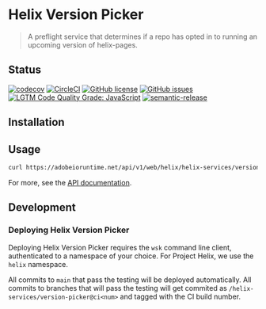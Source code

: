 # Helix Version Picker

> A preflight service that determines if a repo has opted in to running an upcoming version of helix-pages.

## Status
[![codecov](https://img.shields.io/codecov/c/github/adobe-rnd/helix-version-picker.svg)](https://codecov.io/gh/adobe-rnd/helix-version-picker)
[![CircleCI](https://img.shields.io/circleci/project/github/adobe-rnd/helix-version-picker.svg)](https://circleci.com/gh/adobe-rnd/helix-version-picker)
[![GitHub license](https://img.shields.io/github/license/adobe-rnd/helix-version-picker.svg)](https://github.com/adobe-rnd/helix-version-picker/blob/main/LICENSE.txt)
[![GitHub issues](https://img.shields.io/github/issues/adobe-rnd/helix-version-picker.svg)](https://github.com/adobe-rnd/helix-version-picker/issues)
[![LGTM Code Quality Grade: JavaScript](https://img.shields.io/lgtm/grade/javascript/g/adobe-rnd/helix-version-picker.svg?logo=lgtm&logoWidth=18)](https://lgtm.com/projects/g/adobe-rnd/helix-version-picker)
[![semantic-release](https://img.shields.io/badge/%20%20%F0%9F%93%A6%F0%9F%9A%80-semantic--release-e10079.svg)](https://github.com/semantic-release/semantic-release)

## Installation

## Usage

```bash
curl https://adobeioruntime.net/api/v1/web/helix/helix-services/version-picker@v1
```

For more, see the [API documentation](docs/API.md).

## Development

### Deploying Helix Version Picker

Deploying Helix Version Picker requires the `wsk` command line client, authenticated to a namespace of your choice. For Project Helix, we use the `helix` namespace.

All commits to `main` that pass the testing will be deployed automatically. All commits to branches that will pass the testing will get commited as `/helix-services/version-picker@ci<num>` and tagged with the CI build number.
